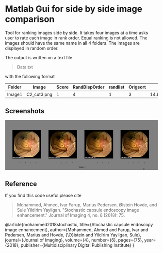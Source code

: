 # Matlab Gui for side by side image comparison
Tool for ranking images side by side. It takes four images at a time asks user to rate each image in rank order. 
Equal ranking is not allowed. The images should have the same name in all 4 folders. The images are displayed in random order. 

The output is written on a text file

>Data.txt

with the following format


| Folder  | Image |  Score  | RandDispOrder |  randlist |  Origsort |  tElapsed |  Clock  | Name  | Email | 
| ---     | ---   |  ---    |---            | ---       |   ---     | ---       |---      | --- | --- |
| Image1 |  C2_cut3.png  | 1 |  4 |  1  | 3 |  14.9291651155988 |  2019.6.26.18.47.19 |  Fred |  fred@gmail.com | 

## Screenshots

![alt text](https://github.com/ahme0307/ImEval/blob/master/readme/fig5.png)

## Reference
If you find this code useful please cite

>Mohammed, Ahmed, Ivar Farup, Marius Pedersen, Øistein Hovde, and Sule Yildirim Yayilgan. "Stochastic capsule endoscopy image enhancement." Journal of Imaging 4, no. 6 (2018): 75.


@article{mohammed2018stochastic,
  title={Stochastic capsule endoscopy image enhancement},
  author={Mohammed, Ahmed and Farup, Ivar and Pedersen, Marius and Hovde, {\O}istein and Yildirim Yayilgan, Sule},
  journal={Journal of Imaging},
  volume={4},
  number={6},
  pages={75},
  year={2018},
  publisher={Multidisciplinary Digital Publishing Institute}
}
